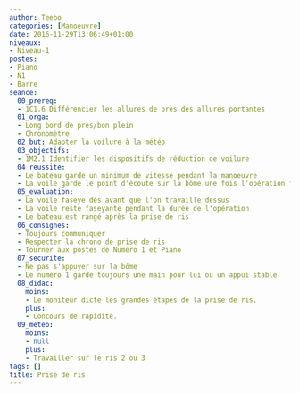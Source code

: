 ```yaml
---
author: Teebo
categories: [Manoeuvre]
date: 2016-11-29T13:06:49+01:00
niveaux:
- Niveau-1
postes:
- Piano
- N1
- Barre
seance:
  00_prereq:
  - 1C1.6 Différencier les allures de près des allures portantes
  01_orga:
  - Long bord de près/bon plein
  - Chronomètre
  02_but: Adapter la voilure à la météo
  03_objectifs:
  - 1M2.1 Identifier les dispositifs de réduction de voilure
  04_reussite:
  - Le bateau garde un minimum de vitesse pendant la manoeuvre
  - La voile garde le point d'écoute sur la bôme une fois l'opération finie
  05_evaluation:
  - La voile faseye dès avant que l'on travaille dessus
  - La voile reste faseyante pendant la durée de l'opération
  - Le bateau est rangé après la prise de ris
  06_consignes:
  - Toujours communiquer
  - Respecter la chrono de prise de ris
  - Tourner aux postes de Numéro 1 et Piano
  07_securite:
  - Ne pas s'appuyer sur la bôme
  - Le numéro 1 garde toujours une main pour lui ou un appui stable
  08_didac:
    moins:
    - Le moniteur dicte les grandes étapes de la prise de ris.
    plus:
    - Concours de rapidité.
  09_meteo:
    moins:
    - null
    plus:
    - Travailler sur le ris 2 ou 3
tags: []
title: Prise de ris
---
```


